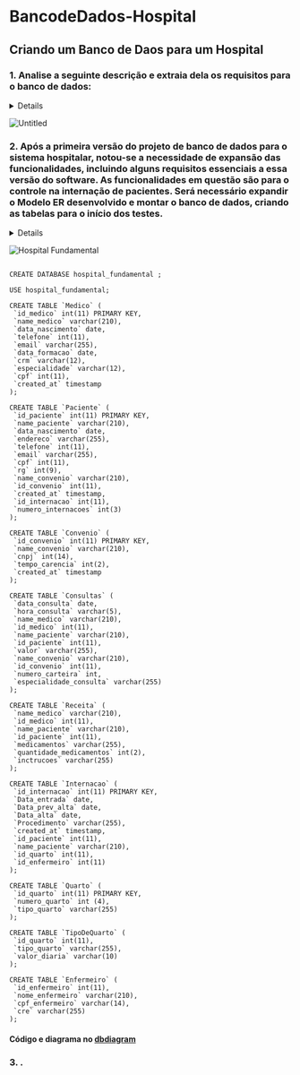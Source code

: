 # BancodeDados-Hospital
## Criando um Banco de Daos para um Hospital 


### <sumary> 1. Analise a seguinte descrição e extraia dela os requisitos para o banco de dados: </sumary>

<details>
 O hospital necessita de um sistema para sua área clínica que ajude a controlar consultas realizadas. Os médicos podem ser generalistas, especialistas ou residentes e têm seus dados pessoais cadastrados em planilhas digitais. Cada médico pode ter uma ou mais especialidades, que podem ser pediatria, clínica geral, gastroenterologia e dermatologia. Alguns registros antigos ainda estão em formulário de papel, mas será necessário incluir esses dados no novo sistema.

 Os pacientes também precisam de cadastro, contendo dados pessoais (nome, data de nascimento, endereço, telefone e e-mail), documentos (CPF e RG) e convênio. Para cada convênio, são registrados nome, CNPJ e tempo de carência.

 As consultas também têm sido registradas em planilhas, com data e hora de realização, médico responsável, paciente, valor da consulta ou nome do convênio, com o número da carteira. Também é necessário indicar na consulta qual a especialidade buscada pelo paciente.

 Deseja-se ainda informatizar a receita do médico, de maneira que, no encerramento da consulta, ele possa registrar os medicamentos receitados, a quantidade e as instruções de uso. A partir disso, espera-se que o sistema imprima um relatório da receita ao paciente ou permita sua visualização via internet.

Com as informações que você extrair da sua análise, desenhe um Diagrama ER para esse projeto de banco de dados.

</details>

![Untitled](https://user-images.githubusercontent.com/125493277/236573861-006fe6a4-f41b-4932-ba75-93a3b762df5f.png)

### <sumary> 2. Após a primeira versão do projeto de banco de dados para o sistema hospitalar, notou-se a necessidade de expansão das funcionalidades, incluindo alguns requisitos essenciais a essa versão do software. As funcionalidades em questão são para o controle na internação de pacientes. Será necessário expandir o Modelo ER desenvolvido e montar o banco de dados, criando as tabelas para o início dos testes. </sumary>

<details>
No hospital, as internações têm sido registradas por meio de formulários eletrônicos que gravam os dados em arquivos. 

Para cada internação, são anotadas a data de entrada, a data prevista de alta e a data efetiva de alta, além da descrição textual dos procedimentos a serem realizados. 

As internações precisam ser vinculadas a quartos, com a numeração e o tipo. 

Cada tipo de quarto tem sua descrição e o seu valor diário (a princípio, o hospital trabalha com apartamentos, quartos duplos e enfermaria).

Também é necessário controlar quais profissionais de enfermaria estarão responsáveis por acompanhar o paciente durante sua internação. Para cada enfermeiro(a), é necessário nome, CPF e registro no conselho de enfermagem (CRE).

A internação, obviamente, é vinculada a um paciente – que pode se internar mais de uma vez no hospital – e a um único médico responsável.
 
 Faça a ligação do diagrama acima ao diagrama desenvolvido na atividade antrior, construindo relacionamentos com entidades relacionadas. E eleve o seu diagrama para que já selecionando os tipos de dados que serão trabalhados e em quais situações. 

Por último, crie um script SQL para a geração do banco de dados e para instruções de montagem de cada uma das entidades/tabelas presentes no diagrama completo (considerando as entidades do diagrama da atividade anterior e as novas entidades propostas no diagrama acima). Também crie tabelas para relacionamentos quando necessário. Aplique colunas e chaves primárias e estrangeiras.
Use ferramentas, como ERPlus, Lucidchart, draw.io (via web) e MySQL Workbench, ou mesmo um editor de imagens para o diagrama. 

Você pode utilizar o MySQL Workbench ou o DBdiagram.io para montar os scripts SQL.

Importante: desse modelo já devemos gerar a etapa lógica da nossa modelagem! </details> 
  
  
![Hospital Fundamental](https://github.com/Nycolete/BancodeDados-Hospital/assets/125493277/cb64a6ad-540a-45cd-96ea-acc2c46ec8e4)


 ```
 
CREATE DATABASE hospital_fundamental ;

USE hospital_fundamental;

CREATE TABLE `Medico` (
  `id_medico` int(11) PRIMARY KEY,
  `name_medico` varchar(210),
  `data_nascimento` date,
  `telefone` int(11),
  `email` varchar(255),
  `data_formacao` date,
  `crm` varchar(12),
  `especialidade` varchar(12),
  `cpf` int(11),
  `created_at` timestamp
);

CREATE TABLE `Paciente` (
  `id_paciente` int(11) PRIMARY KEY,
  `name_paciente` varchar(210),
  `data_nascimento` date,
  `endereco` varchar(255),
  `telefone` int(11),
  `email` varchar(255),
  `cpf` int(11),
  `rg` int(9),
  `name_convenio` varchar(210),
  `id_convenio` int(11),
  `created_at` timestamp,
  `id_internacao` int(11),
  `numero_internacoes` int(3)
);

CREATE TABLE `Convenio` (
  `id_convenio` int(11) PRIMARY KEY,
  `name_convenio` varchar(210),
  `cnpj` int(14),
  `tempo_carencia` int(2),
  `created_at` timestamp
);

CREATE TABLE `Consultas` (
  `data_consulta` date,
  `hora_consulta` varchar(5),
  `name_medico` varchar(210),
  `id_medico` int(11),
  `name_paciente` varchar(210),
  `id_paciente` int(11),
  `valor` varchar(255),
  `name_convenio` varchar(210),
  `id_convenio` int(11),
  `numero_carteira` int,
  `especialidade_consulta` varchar(255)
);

CREATE TABLE `Receita` (
  `name_medico` varchar(210),
  `id_medico` int(11),
  `name_paciente` varchar(210),
  `id_paciente` int(11),
  `medicamentos` varchar(255),
  `quantidade_medicamentos` int(2),
  `inctrucoes` varchar(255)
);

CREATE TABLE `Internacao` (
  `id_internacao` int(11) PRIMARY KEY,
  `Data_entrada` date,
  `Data_prev_alta` date,
  `Data_alta` date,
  `Procedimento` varchar(255),
  `created_at` timestamp,
  `id_paciente` int(11),
  `name_paciente` varchar(210),
  `id_quarto` int(11),
  `id_enfermeiro` int(11)
);

CREATE TABLE `Quarto` (
  `id_quarto` int(11) PRIMARY KEY,
  `numero_quarto` int (4),
  `tipo_quarto` varchar(255)
);

CREATE TABLE `TipoDeQuarto` (
  `id_quarto` int(11),
  `tipo_quarto` varchar(255),
  `valor_diaria` varchar(10)
);

CREATE TABLE `Enfermeiro` (
  `id_enfermeiro` int(11),
  `nome_enfermeiro` varchar(210),
  `cpf_enfermeiro` varchar(14),
  `cre` varchar(255)
);

 ```
#### Código e diagrama no [dbdiagram](https://dbdiagram.io/d/64556173dca9fb07c4977fa1)

### <sumary> 3. . </sumary>
